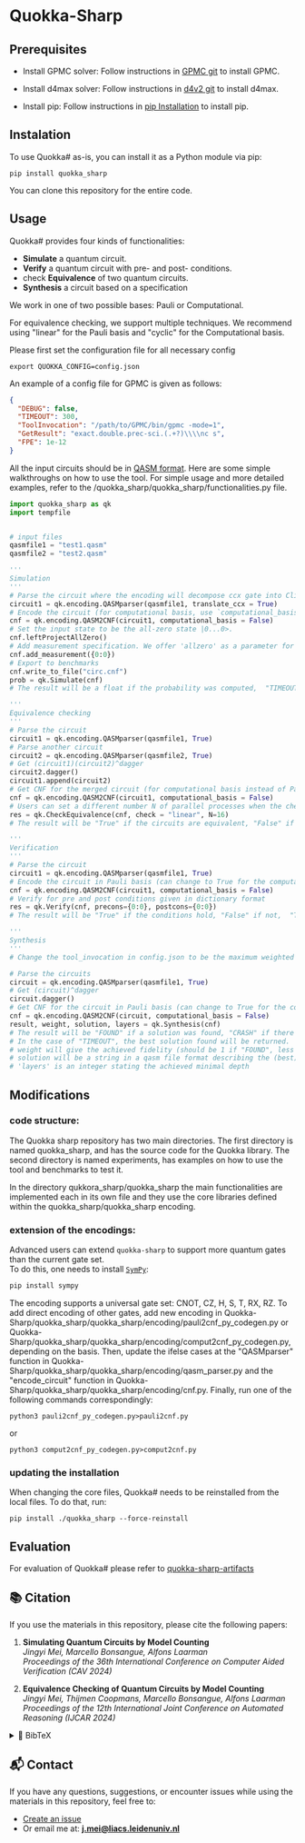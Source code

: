 # Quokka-Sharp
## Prerequisites

- Install GPMC solver: Follow instructions in [GPMC git](https://github.com/System-Verification-Lab/GPMC) to install GPMC.

- Install d4max solver: Follow instructions in [d4v2 git](https://github.com/jm62300/d4) to install d4max.

- Install pip: Follow instructions in [pip Installation](https://pip.pypa.io/en/stable/installation/) to install pip. 


## Instalation

To use Quokka# as-is, you can install it as a Python module via pip:
```
pip install quokka_sharp
```

You can clone this repository for the entire code.

## Usage

Quokka# provides four kinds of functionalities: 
* **Simulate** a quantum circuit.
* **Verify** a quantum circuit with pre- and post- conditions.
* check **Equivalence** of two quantum circuits.
* **Synthesis** a circuit based on a specification

We work in one of two possible bases: Pauli or Computational.

For equivalence checking, we support multiple techniques. 
We recommend using "linear" for the Pauli basis and "cyclic" for the Computational basis. 

Please first set the configuration file for all necessary config
```
export QUOKKA_CONFIG=config.json
```
An example of a config file for GPMC is given as follows:

```json
{
  "DEBUG": false,
  "TIMEOUT": 300,
  "ToolInvocation": "/path/to/GPMC/bin/gpmc -mode=1",
  "GetResult": "exact.double.prec-sci.(.+?)\\\\nc s",
  "FPE": 1e-12
}
```

All the input circuits should be in [QASM format](https://openqasm.com/).
Here are some simple walkthroughs on how to use the tool. 
For simple usage and more detailed examples, refer to the /quokka_sharp/quokka_sharp/functionalities.py file. 

```python
import quokka_sharp as qk
import tempfile


# input files
qasmfile1 = "test1.qasm"
qasmfile2 = "test2.qasm"

'''
Simulation
'''
# Parse the circuit where the encoding will decompose ccx gate into Clifford+T.
circuit1 = qk.encoding.QASMparser(qasmfile1, translate_ccx = True)
# Encode the circuit (for computational basis, use `computational_basis = True`)
cnf = qk.encoding.QASM2CNF(circuit1, computational_basis = False)
# Set the input state to be the all-zero state |0...0>.
cnf.leftProjectAllZero()
# Add measurement specification. We offer 'allzero' as a parameter for a simple way to specify a measure with all-zero state.
cnf.add_measurement({0:0})
# Export to benchmarks
cnf.write_to_file("circ.cnf")
prob = qk.Simulate(cnf)
# The result will be a float if the probability was computed,  "TIMEOUT" if the tool ran out of time, and  "MEMOUT" if the tool ran out of memory and crashed.

'''
Equivalence checking
'''
# Parse the circuit
circuit1 = qk.encoding.QASMparser(qasmfile1, True)
# Parse another circuit
circuit2 = qk.encoding.QASMparser(qasmfile2, True)
# Get (circuit1)(circuit2)^dagger
circuit2.dagger()
circuit1.append(circuit2)
# Get CNF for the merged circuit (for computational basis instead of Pauli, use `computational_basis = True`)
cnf = qk.encoding.QASM2CNF(circuit1, computational_basis = False)
# Users can set a different number N of parallel processes when the check mode is "linear". For other modes, "N" should be 1.
res = qk.CheckEquivalence(cnf, check = "linear", N=16)
# The result will be "True" if the circuits are equivalent, "False" if not,  "TIMEOUT" if the tool ran out of time, and  "MEMOUT" if the tool ran out of memory and crashed.

'''
Verification
'''
# Parse the circuit
circuit1 = qk.encoding.QASMparser(qasmfile1, True)
# Encode the circuit in Pauli basis (can change to True for the computational basis)
cnf = qk.encoding.QASM2CNF(circuit1, computational_basis = False)
# Verify for pre and post conditions given in dictionary format
res = qk.Verify(cnf, precons={0:0}, postcons={0:0})
# The result will be "True" if the conditions hold, "False" if not,  "TIMEOUT" if the tool ran out of time, and  "MEMOUT" if the tool ran out of memory and crashed.

'''
Synthesis
'''
# Change the tool_invocation in config.json to be the maximum weighted model counter.

# Parse the circuits
circuit = qk.encoding.QASMparser(qasmfile1, True)
# Get (circuit)^dagger
circuit.dagger()
# Get CNF for the circuit in Pauli basis (can change to True for the computational basis)
cnf = qk.encoding.QASM2CNF(circuit, computational_basis = False)
result, weight, solution, layers = qk.Synthesis(cnf)
# The result will be "FOUND" if a solution was found, "CRASH" if there was a problem such as an invalid cnf or not enough mem, "ERROR#" if the tool finished with an error, and "TIMEOUT" if the tool ran out of time.
# In the case of "TIMEOUT", the best solution found will be returned.
# weight will give the achieved fidelity (should be 1 if "FOUND", less if "TIMEOUT") of the (best) found circuit.
# solution will be a string in a qasm file format describing the (best) circuit found, achieving the mentioned weight.
# 'layers' is an integer stating the achieved minimal depth
```

## Modifications

### code structure:
The Quokka sharp repository has two main directories. The first directory is named quokka_sharp, and has the source code for the Quokka library. The second directory is named experiments, has examples on how to use the tool and benchmarks to test it.

In the directory qukkora_sharp/quokka_sharp the main functionalities are implemented each in its own file and they use the core libraries defined within the quokka_sharp/quokka_sharp encoding. 



### extension of the encodings:
Advanced users can extend `quokka-sharp` to support more quantum gates than the current gate set.  
To do this, one needs to install [`SymPy`](https://docs.sympy.org/latest/index.html):

```bash
pip install sympy
```
The encoding supports a universal gate set: CNOT, CZ, H, S, T, RX, RZ.
To add direct encoding of other gates, add new encoding in Quokka-Sharp/quokka_sharp/quokka_sharp/encoding/pauli2cnf_py_codegen.py or Quokka-Sharp/quokka_sharp/quokka_sharp/encoding/comput2cnf_py_codegen.py, depending on the basis.
Then, update the ifelse cases at the "QASMparser" function in Quokka-Sharp/quokka_sharp/quokka_sharp/encoding/qasm_parser.py and the "encode_circuit" function in Quokka-Sharp/quokka_sharp/quokka_sharp/encoding/cnf.py.
Finally, run one of the following commands correspondingly:

```
python3 pauli2cnf_py_codegen.py>pauli2cnf.py
```
or
```
python3 comput2cnf_py_codegen.py>comput2cnf.py
```

### updating the installation
When changing the core files, Quokka# needs to be reinstalled from the local files. To do that, run:
```
pip install ./quokka_sharp --force-reinstall 
```

## Evaluation

For evaluation of Quokka# please refer to [quokka-sharp-artifacts](https://github.com/System-Verification-Lab/quokka-sharp-artifacts)


## 📚 Citation

If you use the materials in this repository, please cite the following papers:

1. **Simulating Quantum Circuits by Model Counting**  
   *Jingyi Mei, Marcello Bonsangue, Alfons Laarman*  
   *Proceedings of the 36th International Conference on Computer Aided Verification (CAV 2024)*

2. **Equivalence Checking of Quantum Circuits by Model Counting**  
   *Jingyi Mei, Thijmen Coopmans, Marcello Bonsangue, Alfons Laarman*  
   *Proceedings of the 12th International Joint Conference on Automated Reasoning (IJCAR 2024)*


<details>
<summary>📄 BibTeX</summary>

```bibtex
@InProceedings{mei2024simulating,
author="J. Mei
and M. Bonsangue
and A. Laarman",
title="Simulating Quantum Circuits by Model Counting",
booktitle="CAV",
year="2024"
}


@InProceedings{mei2024eq,
author="J. Mei and T. Coopmans and M. Bonsangue and A. Laarman",
title="Equivalence Checking of Quantum Circuits by Model Counting",
booktitle="Automated Reasoning",
year="2024"
}
 ```
</details>

## 📬 Contact

If you have any questions, suggestions, or encounter issues while using the materials in this repository, feel free to:

- [Create an issue](https://github.com/System-Verification-Lab/Quokka-Sharp/issues)
- Or email me at: **j.mei@liacs.leidenuniv.nl**
